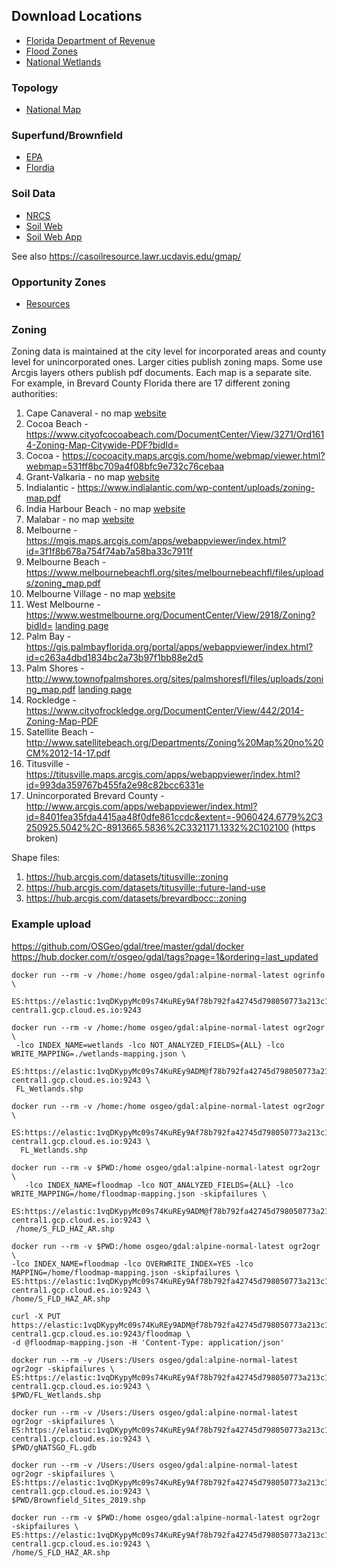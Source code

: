 ## Download Locations
- [Florida Department of Revenue](https://floridarevenue.com/property/Pages/DataPortal_RequestAssessmentRollGISData.aspx)
- [Flood Zones](https://www.fema.gov/national-flood-hazard-layer-nfhl#)
- [National Wetlands](https://www.fws.gov/wetlands/data/Data-Download.html)

### Topology
- [National Map](https://viewer.nationalmap.gov/basic/)

### Superfund/Brownfield
- [EPA](https://www.epa.gov/frs/geospatial-data-download-service)
- [Flordia](http://geodata.myflorida.com/datasets/FDACS::brownfield-sites-2019)

### Soil Data
- [NRCS](https://nrcs.app.box.com/v/soils)
- [Soil Web](https://gdg.sc.egov.usda.gov/GDGHome_DirectDownLoad.aspx)
- [Soil Web App](https://casoilresource.lawr.ucdavis.edu/soilweb-apps)

See also https://casoilresource.lawr.ucdavis.edu/gmap/

### Opportunity Zones
- [Resources](https://www.cdfifund.gov/Pages/Opportunity-Zones.aspx)

### Zoning
Zoning data is maintained at the city level for incorporated areas and county level for unincorporated ones.  Larger cities publish zoning maps. Some use Arcgis layers others publish pdf documents.  Each map is a separate site.  For example, in Brevard County Florida there are 17 different zoning authorities:
1. Cape Canaveral - no map [website](https://www.cityofcapecanaveral.org/)
2. Cocoa Beach - https://www.cityofcocoabeach.com/DocumentCenter/View/3271/Ord1614-Zoning-Map-Citywide-PDF?bidId=
3. Cocoa - https://cocoacity.maps.arcgis.com/home/webmap/viewer.html?webmap=531ff8bc709a4f08bfc9e732c76cebaa
4. Grant-Valkaria - no map [website](https://grantvalkaria.org/bc-planning-and-zoning)
5. Indialantic - https://www.indialantic.com/wp-content/uploads/zoning-map.pdf
6. India Harbour Beach - no map [website](https://www.indianharbourbeach.org/)
7. Malabar - no map [website](https://www.townofmalabar.org/planning-zoning-board)
8. Melbourne - https://mgis.maps.arcgis.com/apps/webappviewer/index.html?id=3f1f8b678a754f74ab7a58ba33c7911f
9. Melbourne Beach - https://www.melbournebeachfl.org/sites/melbournebeachfl/files/uploads/zoning_map.pdf
10. Melbourne Village - no map [website](https://melbournevillage.org/)
11. West Melbourne - https://www.westmelbourne.org/DocumentCenter/View/2918/Zoning?bidId= [landing page](https://www.westmelbourne.org/261/City-Maps)
11. Palm Bay - https://gis.palmbayflorida.org/portal/apps/webappviewer/index.html?id=c263a4dbd1834bc2a73b97f1bb88e2d5
12. Palm Shores - http://www.townofpalmshores.org/sites/palmshoresfl/files/uploads/zoning_map.pdf [landing page](http://www.townofpalmshores.org/planning-zoning-board/pages/planning-zoning-maps)
13. Rockledge - https://www.cityofrockledge.org/DocumentCenter/View/442/2014-Zoning-Map-PDF
14. Satellite Beach - http://www.satellitebeach.org/Departments/Zoning%20Map%20no%20CM%2012-14-17.pdf
15. Titusville - https://titusville.maps.arcgis.com/apps/webappviewer/index.html?id=993da359767b455fa2e98c82bcc6331e
16. Unincorporated Brevard County - http://www.arcgis.com/apps/webappviewer/index.html?id=8401fea35fda4415aa48f0dfe861ccdc&extent=-9060424.6779%2C3250925.5042%2C-8913665.5836%2C3321171.1332%2C102100 (https broken)

Shape files:

1. https://hub.arcgis.com/datasets/titusville::zoning
2. https://hub.arcgis.com/datasets/titusville::future-land-use
3. https://hub.arcgis.com/datasets/brevardbocc::zoning

### Example upload

https://github.com/OSGeo/gdal/tree/master/gdal/docker
https://hub.docker.com/r/osgeo/gdal/tags?page=1&ordering=last_updated

```
docker run --rm -v /home:/home osgeo/gdal:alpine-normal-latest ogrinfo \
 ES:https://elastic:1vqDKypyMc09s74KuREy9Af78b792fa42745d798050773a213c120.us-central1.gcp.cloud.es.io:9243

docker run --rm -v /home:/home osgeo/gdal:alpine-normal-latest ogr2ogr \
 -lco INDEX_NAME=wetlands -lco NOT_ANALYZED_FIELDS={ALL} -lco WRITE_MAPPING=./wetlands-mapping.json \
 ES:https://elastic:1vqDKypyMc09s74KuREy9ADM@f78b792fa42745d798050773a213c120.us-central1.gcp.cloud.es.io:9243 \
 FL_Wetlands.shp

docker run --rm -v /home:/home osgeo/gdal:alpine-normal-latest ogr2ogr \
  ES:https://elastic:1vqDKypyMc09s74KuREy9Af78b792fa42745d798050773a213c120.us-central1.gcp.cloud.es.io:9243 \
  FL_Wetlands.shp

docker run --rm -v $PWD:/home osgeo/gdal:alpine-normal-latest ogr2ogr \
   -lco INDEX_NAME=floodmap -lco NOT_ANALYZED_FIELDS={ALL} -lco WRITE_MAPPING=/home/floodmap-mapping.json -skipfailures \
   ES:https://elastic:1vqDKypyMc09s74KuREy9ADM@f78b792fa42745d798050773a213c120.us-central1.gcp.cloud.es.io:9243 \
 /home/S_FLD_HAZ_AR.shp

docker run --rm -v $PWD:/home osgeo/gdal:alpine-normal-latest ogr2ogr \
-lco INDEX_NAME=floodmap -lco OVERWRITE_INDEX=YES -lco MAPPING=/home/floodmap-mapping.json -skipfailures \
ES:https://elastic:1vqDKypyMc09s74KuREy9Af78b792fa42745d798050773a213c120.us-central1.gcp.cloud.es.io:9243 \
/home/S_FLD_HAZ_AR.shp

curl -X PUT https://elastic:1vqDKypyMc09s74KuREy9ADM@f78b792fa42745d798050773a213c120.us-central1.gcp.cloud.es.io:9243/floodmap \
-d @floodmap-mapping.json -H 'Content-Type: application/json'

docker run --rm -v /Users:/Users osgeo/gdal:alpine-normal-latest ogr2ogr -skipfailures \
ES:https://elastic:1vqDKypyMc09s74KuREy9Af78b792fa42745d798050773a213c120.us-central1.gcp.cloud.es.io:9243 \
$PWD/FL_Wetlands.shp

docker run --rm -v /Users:/Users osgeo/gdal:alpine-normal-latest ogr2ogr -skipfailures \
ES:https://elastic:1vqDKypyMc09s74KuREy9Af78b792fa42745d798050773a213c120.us-central1.gcp.cloud.es.io:9243 \
$PWD/gNATSGO_FL.gdb

docker run --rm -v /Users:/Users osgeo/gdal:alpine-normal-latest ogr2ogr -skipfailures \
ES:https://elastic:1vqDKypyMc09s74KuREy9Af78b792fa42745d798050773a213c120.us-central1.gcp.cloud.es.io:9243 \
$PWD/Brownfield_Sites_2019.shp

docker run --rm -v $PWD:/home osgeo/gdal:alpine-normal-latest ogr2ogr -skipfailures \
ES:https://elastic:1vqDKypyMc09s74KuREy9Af78b792fa42745d798050773a213c120.us-central1.gcp.cloud.es.io:9243 \
/home/S_FLD_HAZ_AR.shp
```
